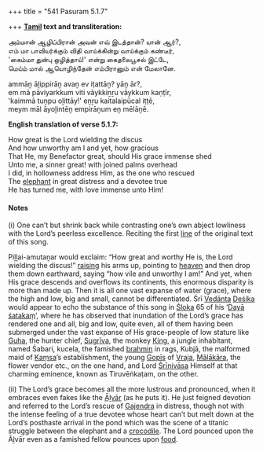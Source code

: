 +++
title = "541 Pasuram 5.1.7"

+++
**[Tamil](/definition/tamil#history "show Tamil definitions") text and transliteration:**

அம்மான் ஆழிப்பிரான் அவன் எவ் இடத்தான்? யான் ஆர்?,  
எம் மா பாவியர்க்கும் விதி வாய்க்கின்று வாய்க்கும் கண்டீர்,  
'கைம்மா துன்பு ஒழித்தாய்!' என்று கைதலைபூசல் இட்டே,  
மெய்ம் மால் ஆயொழிந்தேன் எம்பிரானும் என் மேலானே.

ammāṉ āḻippirāṉ avaṉ ev iṭattāṉ? yāṉ ār?,  
em mā pāviyarkkum viti vāykkiṉṟu vāykkum kaṇṭīr,  
'kaimmā tuṉpu oḻittāy!' eṉṟu kaitalaipūcal iṭṭē,  
meym māl āyoḻintēṉ empirāṉum eṉ mēlāṉē.

**English translation of verse 5.1.7:**

How great is the Lord wielding the discus  
And how unworthy am I and yet, how gracious  
That He, my Benefactor great, should His grace immense shed  
Unto me, a sinner great! with joined palms overhead  
I did, in hollowness address Him, as the one who rescued  
The [elephant](/definition/elephant#history "show elephant definitions") in great distress and a devotee true  
He has turned me, with love immense unto Him!

#### Notes

\(i\) One can’t but shrink back while contrasting one’s own abject lowliness with the Lord’s peerless excellence. Reciting the first [line](/definition/line#history "show line definitions") of the original text of this song.

Piḻḻai-amutaṉar would exclaim: “How great and worthy He is, the Lord wielding the discus!” [raising](/definition/raising#history "show raising definitions") his arms up, pointing to [heaven](/definition/heaven#history "show heaven definitions") and then drop them down earthward, saying “how vile and unworthy I am!” And yet, when His grace descends and overflows its continents, this enormous disparity is more than made up. Then it is all one vast expanse of water (grace), where the high and low, big and small, cannot be differentiated. Śrī [Vedānta](/definition/vedanta#vaishnavism "show Vedānta definitions") [Deśika](/definition/desika#history "show Deśika definitions") would appear to echo the substance of this song in [Śloka](/definition/sloka#vaishnavism "show Śloka definitions") 65 of his ‘[Dayā](/definition/daya#history "show Dayā definitions") [śatakaṃ](/definition/sataka#vaishnavism "show śatakaṃ definitions")’, where he has observed that inundation of the Lord’s grace has rendered one and all, big and low, quite even, all of them having been submerged under the vast expanse of His grace-people of low stature like [Guha](/definition/guha#history "show Guha definitions"), the hunter chief, [Sugrīva](/definition/sugriva#vaishnavism "show Sugrīva definitions"), the monkey [King](/definition/king#history "show King definitions"), a jungle inhabitant, named Śabari, kucela, the famished [brahmin](/definition/brahmin#history "show brahmin definitions") in rags, Kubjā, the malformed maid of [Kaṃsa](/definition/kamsa#vaishnavism "show Kaṃsa definitions")’s establishment, the young [Gopīs](/definition/gopi#vaishnavism "show Gopīs definitions") of [Vraja](/definition/vraja#vaishnavism "show Vraja definitions"), [Mālākāra](/definition/malakara#history "show Mālākāra definitions"), the flower vendor etc., on the one hand, and Lord [Śrīnivāsa](/definition/shrinivasa#history "show Śrīnivāsa definitions") Himself at that charming eminence, known as Tiruvēṅkaṭam, on the other.

\(ii\) The Lord’s grace becomes all the more lustrous and pronounced, when it embraces even fakes like the [Āḻvār](/definition/aḻvar#vaishnavism "show Āḻvār definitions") (as he puts it). He just feigned devotion and referred to the Lord’s rescue of [Gajendra](/definition/gajendra#vaishnavism "show Gajendra definitions") in distress, though not with the intense feeling of a true devotee whose heart can’t but melt down at the Lord’s posthaste arrival in the pond which was the scene of a titanic struggle between the elephant and a [crocodile](/definition/crocodile#history "show crocodile definitions"). The Lord pounced upon the Āḻvār even as a famished fellow pounces upon [food](/definition/food#history "show food definitions").


